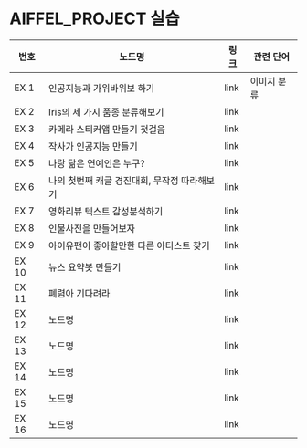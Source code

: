 # AIFFEL_PROJECT 실습

번호 | 노드명 | 링크 | 관련 단어
---- | ---- | ---- | ----
EX 1 | 인공지능과 가위바위보 하기 | link | 이미지 분류
EX 2 | Iris의 세 가지 품종 분류해보기 | link | 
EX 3 | 카메라 스티커앱 만들기 첫걸음 | link | 
EX 4 | 작사가 인공지능 만들기 | link | 
EX 5 | 나랑 닮은 연예인은 누구? | link | 
EX 6 | 나의 첫번째 캐글 경진대회, 무작정 따라해보기 | link | 
EX 7 | 영화리뷰 텍스트 감성분석하기 | link | 
EX 8 | 인물사진을 만들어보자 | link | 
EX 9 | 아이유팬이 좋아할만한 다른 아티스트 찾기 | link | 
EX 10 | 뉴스 요약봇 만들기 | link | 
EX 11 | 폐렴아 기다려라 | link | 
EX 12 | 노드명 | link | 
EX 13 | 노드명 | link | 
EX 14 | 노드명 | link | 
EX 15 | 노드명 | link | 
EX 16 | 노드명 | link | 
